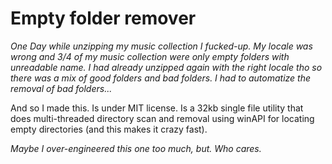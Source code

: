# Empty folder remover


_One Day while unzipping my music collection I fucked-up. My locale was wrong and 3/4 of my music collection were only empty folders with unreadable name. I had already unzipped again with the right locale tho so there was a mix of good folders and bad folders. I had to automatize the removal of bad folders..._

And so I made this. Is under MIT license. Is a 32kb single file utility that does multi-threaded directory scan and removal using winAPI for locating empty directories (and this makes it crazy fast).

*Maybe I over-engineered this one too much, but. Who cares.*

